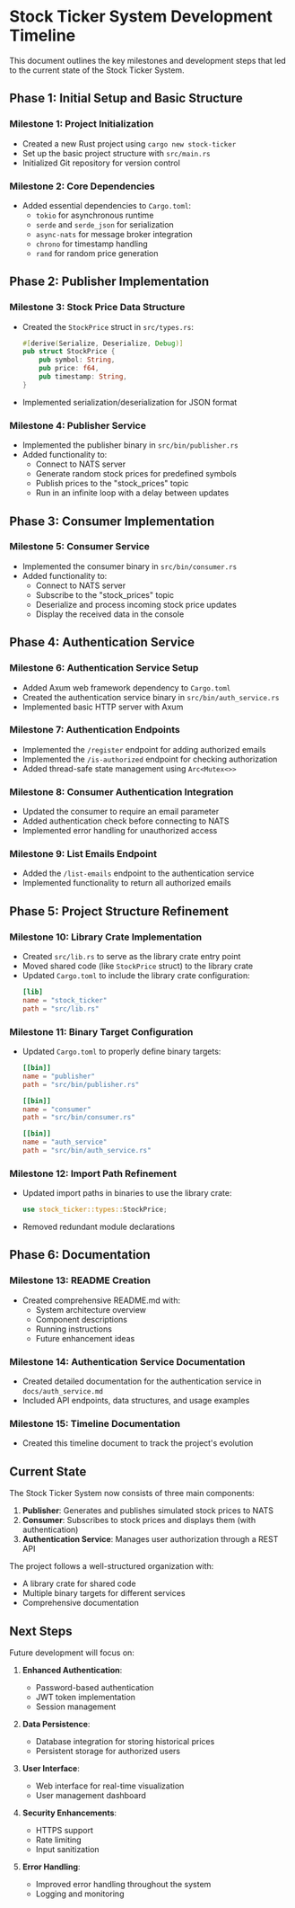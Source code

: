 # Stock Ticker System Development Timeline

This document outlines the key milestones and development steps that led to the current state of the Stock Ticker System.

## Phase 1: Initial Setup and Basic Structure

### Milestone 1: Project Initialization

- Created a new Rust project using `cargo new stock-ticker`
- Set up the basic project structure with `src/main.rs`
- Initialized Git repository for version control

### Milestone 2: Core Dependencies

- Added essential dependencies to `Cargo.toml`:
  - `tokio` for asynchronous runtime
  - `serde` and `serde_json` for serialization
  - `async-nats` for message broker integration
  - `chrono` for timestamp handling
  - `rand` for random price generation

## Phase 2: Publisher Implementation

### Milestone 3: Stock Price Data Structure

- Created the `StockPrice` struct in `src/types.rs`:
  ```rust
  #[derive(Serialize, Deserialize, Debug)]
  pub struct StockPrice {
      pub symbol: String,
      pub price: f64,
      pub timestamp: String,
  }
  ```
- Implemented serialization/deserialization for JSON format

### Milestone 4: Publisher Service

- Implemented the publisher binary in `src/bin/publisher.rs`
- Added functionality to:
  - Connect to NATS server
  - Generate random stock prices for predefined symbols
  - Publish prices to the "stock_prices" topic
  - Run in an infinite loop with a delay between updates

## Phase 3: Consumer Implementation

### Milestone 5: Consumer Service

- Implemented the consumer binary in `src/bin/consumer.rs`
- Added functionality to:
  - Connect to NATS server
  - Subscribe to the "stock_prices" topic
  - Deserialize and process incoming stock price updates
  - Display the received data in the console

## Phase 4: Authentication Service

### Milestone 6: Authentication Service Setup

- Added Axum web framework dependency to `Cargo.toml`
- Created the authentication service binary in `src/bin/auth_service.rs`
- Implemented basic HTTP server with Axum

### Milestone 7: Authentication Endpoints

- Implemented the `/register` endpoint for adding authorized emails
- Implemented the `/is-authorized` endpoint for checking authorization
- Added thread-safe state management using `Arc<Mutex<>>`

### Milestone 8: Consumer Authentication Integration

- Updated the consumer to require an email parameter
- Added authentication check before connecting to NATS
- Implemented error handling for unauthorized access

### Milestone 9: List Emails Endpoint

- Added the `/list-emails` endpoint to the authentication service
- Implemented functionality to return all authorized emails

## Phase 5: Project Structure Refinement

### Milestone 10: Library Crate Implementation

- Created `src/lib.rs` to serve as the library crate entry point
- Moved shared code (like `StockPrice` struct) to the library crate
- Updated `Cargo.toml` to include the library crate configuration:
  ```toml
  [lib]
  name = "stock_ticker"
  path = "src/lib.rs"
  ```

### Milestone 11: Binary Target Configuration

- Updated `Cargo.toml` to properly define binary targets:

  ```toml
  [[bin]]
  name = "publisher"
  path = "src/bin/publisher.rs"

  [[bin]]
  name = "consumer"
  path = "src/bin/consumer.rs"

  [[bin]]
  name = "auth_service"
  path = "src/bin/auth_service.rs"
  ```

### Milestone 12: Import Path Refinement

- Updated import paths in binaries to use the library crate:
  ```rust
  use stock_ticker::types::StockPrice;
  ```
- Removed redundant module declarations

## Phase 6: Documentation

### Milestone 13: README Creation

- Created comprehensive README.md with:
  - System architecture overview
  - Component descriptions
  - Running instructions
  - Future enhancement ideas

### Milestone 14: Authentication Service Documentation

- Created detailed documentation for the authentication service in `docs/auth_service.md`
- Included API endpoints, data structures, and usage examples

### Milestone 15: Timeline Documentation

- Created this timeline document to track the project's evolution

## Current State

The Stock Ticker System now consists of three main components:

1. **Publisher**: Generates and publishes simulated stock prices to NATS
2. **Consumer**: Subscribes to stock prices and displays them (with authentication)
3. **Authentication Service**: Manages user authorization through a REST API

The project follows a well-structured organization with:

- A library crate for shared code
- Multiple binary targets for different services
- Comprehensive documentation

## Next Steps

Future development will focus on:

1. **Enhanced Authentication**:

   - Password-based authentication
   - JWT token implementation
   - Session management

2. **Data Persistence**:

   - Database integration for storing historical prices
   - Persistent storage for authorized users

3. **User Interface**:

   - Web interface for real-time visualization
   - User management dashboard

4. **Security Enhancements**:

   - HTTPS support
   - Rate limiting
   - Input sanitization

5. **Error Handling**:
   - Improved error handling throughout the system
   - Logging and monitoring
